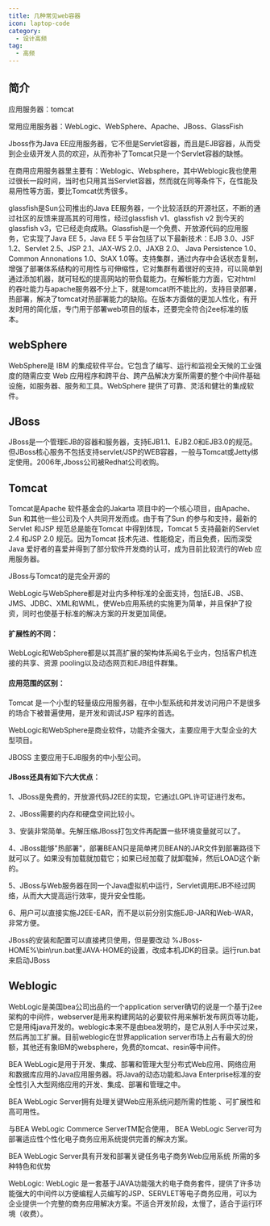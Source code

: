 ```yaml
---
title: 几种常见web容器
icon: laptop-code
category:
  - 设计高频
tag:
  - 高频
---
```


## 简介

应用服务器：tomcat

常用应用服务器：WebLogic、WebSphere、Apache、JBoss、GlassFish

Jboss作为Java EE应用服务器，它不但是Servlet容器，而且是EJB容器，从而受到企业级开发人员的欢迎，从而弥补了Tomcat只是一个Servlet容器的缺憾。

在商用应用服务器里主要有：Weblogic、Websphere，其中Weblogic我也使用过很长一段时间，当时也只用其当Servlet容器，然而就在同等条件下，在性能及易用性等方面，要比Tomcat优秀很多。

glassfish是Sun公司推出的Java EE服务器，一个比较活跃的开源社区，不断的通过社区的反馈来提高其的可用性，经过glassfish
v1、glassfish v2 到今天的glassfish v3，它已经走向成熟。Glassfish是一个免费、开放源代码的应用服务，它实现了Java EE 5，Java EE 5
平台包括了以下最新技术：EJB 3.0、JSF 1.2、Servlet 2.5、JSP 2.1、JAX-WS 2.0、JAXB 2.0、 Java Persistence 1.0、Common Annonations
1.0、StAX
1.0等。支持集群，通过内存中会话状态复制，增强了部署体系结构的可用性与可伸缩性，它对集群有着很好的支持，可以简单到通过添加机器，就可轻松的提高网站的带负载能力。在解析能力方面，它对html的吞吐能力与apache服务器不分上下，就是tomcat所不能比的，支持目录部署，热部署，解决了tomcat对热部署能力的缺陷。在版本方面做的更加人性化，有开发时用的简化版，专门用于部署web项目的版本，还要完全符合j2ee标准的版本。

## webSphere

WebSphere是 IBM 的集成软件平台。它包含了编写、运行和监视全天候的工业强度的随需应变 Web
应用程序和跨平台、跨产品解决方案所需要的整个中间件基础设施，如服务器、服务和工具。WebSphere 提供了可靠、灵活和健壮的集成软件。

## JBoss

JBoss是一个管理EJB的容器和服务器，支持EJB1.1、EJB2.0和EJB3.0的规范。但JBoss核心服务不包括支持servlet/JSP的WEB容器，一般与Tomcat或Jetty绑定使用。2006年,Jboss公司被Redhat公司收购。

## Tomcat

Tomcat是Apache 软件基金会的Jakarta 项目中的一个核心项目，由Apache、Sun 和其他一些公司及个人共同开发而成。由于有了Sun
的参与和支持，最新的Servlet 和JSP 规范总是能在Tomcat 中得到体现，Tomcat 5 支持最新的Servlet 2.4 和JSP 2.0 规范。因为Tomcat
技术先进、性能稳定，而且免费，因而深受Java 爱好者的喜爱并得到了部分软件开发商的认可，成为目前比较流行的Web 应用服务器。

JBoss与Tomcat的是完全开源的

WebLogic与WebSphere都是对业内多种标准的全面支持，包括EJB、JSB、JMS、JDBC、XML和WML，使Web应用系统的实施更为简单，并且保护了投资，同时也使基于标准的解决方案的开发更加简便。

#### 扩展性的不同：

WebLogic和WebSphere都是以其高扩展的架构体系闻名于业内，包括客户机连接的共享、资源 pooling以及动态网页和EJB组件群集。

#### 应用范围的区别：

Tomcat 是一个小型的轻量级应用服务器，在中小型系统和并发访问用户不是很多的场合下被普遍使用，是开发和调试JSP 程序的首选。

WebLogic和WebSphere是商业软件，功能齐全强大，主要应用于大型企业的大型项目。

JBOSS 主要应用于EJB服务的中小型公司。

#### JBoss还具有如下六大优点：

1、JBoss是免费的，开放源代码J2EE的实现，它通过LGPL许可证进行发布。

2、JBoss需要的内存和硬盘空间比较小。

3、安装非常简单。先解压缩JBoss打包文件再配置一些环境变量就可以了。

4、JBoss能够"热部署"，部署BEAN只是简单拷贝BEAN的JAR文件到部署路径下就可以了。如果没有加载就加载它；如果已经加载了就卸载掉，然后LOAD这个新的。

5、JBoss与Web服务器在同一个Java虚拟机中运行，Servlet调用EJB不经过网络，从而大大提高运行效率，提升安全性能。

6、用户可以直接实施J2EE-EAR，而不是以前分别实施EJB-JAR和Web-WAR，非常方便。

JBoss的安装和配置可以直接拷贝使用，但是要改动 %JBoss-HOME%\bin\run.bat里JAVA-HOME的设置，改成本机JDK的目录。运行run.bat来启动JBoss

## Weblogic

WebLogic是美国bea公司出品的一个application
server确切的说是一个基于j2ee架构的中间件，webserver是用来构建网站的必要软件用来解析发布网页等功能，它是用纯java开发的。weblogic本来不是由bea发明的，是它从别人手中买过来，然后再加工扩展。目前weblogic在世界application
server市场上占有最大的份额，其他还有象IBM的websphere，免费的tomcat、resin等中间件。

BEA WebLogic是用于开发、集成、部署和管理大型分布式Web应用、网络应用和数据库应用的Java应用服务器。将Java的动态功能和Java
Enterprise标准的安全性引入大型网络应用的开发、集成、部署和管理之中。

BEA WebLogic Server拥有处理关键Web应用系统问题所需的性能 、可扩展性和高可用性。

与BEA WebLogic Commerce ServerTM配合使用， BEA WebLogic Server可为部署适应性个性化电子商务应用系统提供完善的解决方案。

BEA WebLogic Server具有开发和部署关键任务电子商务Web应用系统 所需的多种特色和优势

WebLogic: WebLogic
是一套基于JAVA功能强大的电子商务套件，提供了许多功能强大的中间件以方便编程人员编写的JSP、SERVLET等电子商务应用，可以为企业提供一个完整的商务应用解决方案。不适合开发阶段，太慢了，适合于运行环境（收费）。


